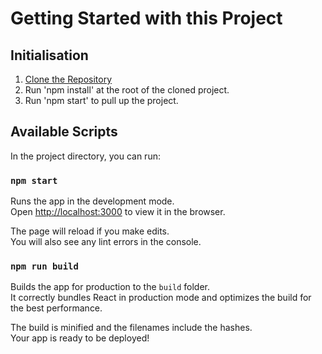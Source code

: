 # Getting Started with this Project

## Initialisation

1. [Clone the Repository](https://docs.github.com/en/github/creating-cloning-and-archiving-repositories/cloning-a-repository-from-github/cloning-a-repository)
2. Run 'npm install' at the root of the cloned project.
3. Run 'npm start' to pull up the project.

## Available Scripts

In the project directory, you can run:

### `npm start`

Runs the app in the development mode.\
Open [http://localhost:3000](http://localhost:3000) to view it in the browser.

The page will reload if you make edits.\
You will also see any lint errors in the console.

### `npm run build`

Builds the app for production to the `build` folder.\
It correctly bundles React in production mode and optimizes the build for the best performance.

The build is minified and the filenames include the hashes.\
Your app is ready to be deployed!
